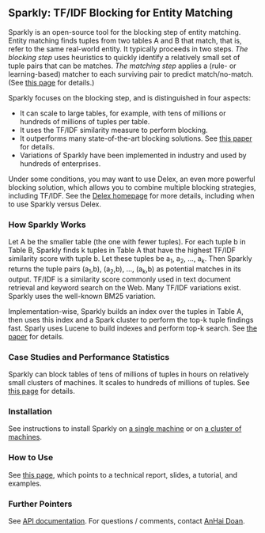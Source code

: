 ## Sparkly: TF/IDF Blocking for Entity Matching

Sparkly is an open-source tool for the blocking step of entity matching. Entity matching finds tuples from two tables A and B that match, that is, refer to the same real-world entity. It typically proceeds in two steps. *The blocking step* uses heuristics to quickly identify a relatively small set of tuple pairs that can be matches. *The matching step* applies a (rule- or learning-based) matcher to each surviving pair to predict match/no-match. (See [this page](https://anhaidgroup.github.io/magellan/about) for details.)

Sparkly focuses on the blocking step, and is distinguished in four aspects: 

* It can scale to large tables, for example, with tens of millions or hundreds of millions of tuples per table.
* It uses the TF/IDF similarity measure to perform blocking. 
* It outperforms many state-of-the-art blocking solutions. See [this paper](https://pages.cs.wisc.edu/~anhai/papers1/sparkly-vldb2023.pdf) for details. 
* Variations of Sparkly have been implemented in industry and used by hundreds of enterprises.

Under some conditions, you may want to use Delex, an even more powerful blocking solution, which allows you to combine multiple blocking strategies, including TF/IDF. See the [Delex homepage](https://github.com/anhaidgroup/delex/tree/main) for more details, including when to use Sparkly versus Delex. 

### How Sparkly Works

Let A be the smaller table (the one with fewer tuples). For each tuple b in Table B, Sparkly finds k tuples in Table A that have the highest TF/IDF similarity score with tuple b. Let these tuples be a<sub>1</sub>, a<sub>2</sub>, ..., a<sub>k</sub>. Then Sparkly returns the tuple pairs (a<sub>1</sub>,b), (a<sub>2</sub>,b), ..., (a<sub>k</sub>,b) as potential matches in its output. TF/IDF is a similarity score commonly used in text document retrieval and keyword search on the Web. Many TF/IDF variations exist. Sparkly uses the well-known BM25 variation. 

Implementation-wise, Sparkly builds an index over the tuples in Table A, then uses this index and a Spark cluster to perform the top-k tuple findings fast. Sparly uses Lucene to build indexes and perform top-k search. See [the paper](https://www.vldb.org/pvldb/vol16/p1507-paulsen.pdf) for details. 

### Case Studies and Performance Statistics

Sparkly can block tables of tens of millions of tuples in hours on relatively small clusters of machines. It scales to hundreds of millions of tuples. See [this page](https://github.com/anhaidgroup/sparkly/blob/main/doc/case-studies-n-performance-stats.md) for details. 

### Installation

See instructions to install Sparkly on [a single machine](https://github.com/anhaidgroup/sparkly/blob/main/doc/install-single-machine.md) or on [a cluster of machines](https://github.com/anhaidgroup/sparkly/blob/main/doc/install-cluster-machines.md). 

### How to Use

See [this page](https://github.com/anhaidgroup/sparkly/blob/main/doc/using-sparkly.md), which points to a technical report, slides, a tutorial, and examples.

### Further Pointers

See [API documentation](https://anhaidgroup.github.io/sparkly/). 
For questions / comments, contact [AnHai Doan](mailto:anhai@cs.wisc.edu).

